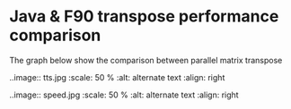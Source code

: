 Java & F90 transpose performance comparison
========
The graph below show the comparison between parallel matrix transpose

..image:: tts.jpg
  :scale: 50 %
  :alt: alternate text
  :align: right

..image:: speed.jpg
  :scale: 50 %
  :alt: alternate text
  :align: right
